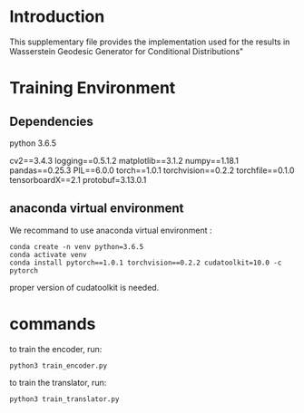 # Introduction
This supplementary file provides the implementation used for the results in Wasserstein Geodesic Generator for Conditional Distributions"

# Training Environment
## Dependencies
python 3.6.5

cv2==3.4.3
logging==0.5.1.2
matplotlib==3.1.2
numpy==1.18.1
pandas==0.25.3
PIL==6.0.0
torch==1.0.1
torchvision==0.2.2
torchfile==0.1.0
tensorboardX==2.1
protobuf=3.13.0.1

## anaconda virtual environment
We recommand to use anaconda virtual environment :
```
conda create -n venv python=3.6.5
conda activate venv
conda install pytorch==1.0.1 torchvision==0.2.2 cudatoolkit=10.0 -c pytorch
```
proper version of cudatoolkit is needed.

# commands

to train the encoder, run:
```
python3 train_encoder.py
```

to train the translator, run:
```
python3 train_translator.py
```
